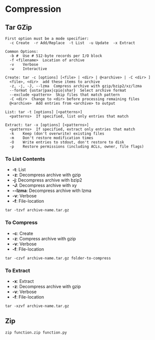 Compression
===========

## Tar GZip
```
First option must be a mode specifier:
  -c Create  -r Add/Replace  -t List  -u Update  -x Extract

Common Options:
  -b #  Use # 512-byte records per I/O block
  -f <filename>  Location of archive
  -v    Verbose
  -w    Interactive

Create: tar -c [options] [<file> | <dir> | @<archive> | -C <dir> ]
  <file>, <dir>  add these items to archive
  -z, -j, -J, --lzma  Compress archive with gzip/bzip2/xz/lzma
  --format {ustar|pax|cpio|shar}  Select archive format
  --exclude <pattern>  Skip files that match pattern
  -C <dir>  Change to <dir> before processing remaining files
  @<archive>  Add entries from <archive> to output

List: tar -t [options] [<patterns>]
  <patterns>  If specified, list only entries that match

Extract: tar -x [options] [<patterns>]
  <patterns>  If specified, extract only entries that match
  -k    Keep (don't overwrite) existing files
  -m    Don't restore modification times
  -O    Write entries to stdout, don't restore to disk
  -p    Restore permissions (including ACLs, owner, file flags)
```

### To List Contents

* **-t**: List
* **-z**: Decompress archive with gzip
* **-j**: Decompress archive with bzip2
* **-J**: Decompress archive with xy
* **--lzma**: Decompress archive with lzma
* **-v**: Verbose
* **-f**: File-location

```Shell
tar -tzvf archive-name.tar.gz
```

### To Compress

* **-c**: Create
* **-z**: Compress archive with gzip
* **-v**: Verbose
* **-f**: File-location

```
tar -czvf archive-name.tar.gz folder-to-compress
```

### To Extract

* **-x**: Extract
* **-z**: Decompress archive with gzip
* **-v**: Verbose
* **-f**: File-location

```
tar -xzvf archive-name.tar.gz
```

## Zip

```
zip function.zip function.py
```

